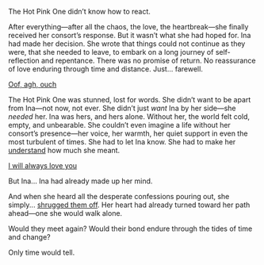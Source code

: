 <!-- title: So Long, Consort -->

The Hot Pink One didn’t know how to react.

After everything—after all the chaos, the love, the heartbreak—she finally received her consort’s response. But it wasn’t what she had hoped for. Ina had made her decision. She wrote that things could not continue as they were, that she needed to leave, to embark on a long journey of self-reflection and repentance. There was no promise of return. No reassurance of love enduring through time and distance. Just... farewell.

[Oof, agh, ouch](#embed:https://www.youtube.com/live/kwmxMSD8tTU?t=975)

The Hot Pink One was stunned, lost for words. She didn’t want to be apart from Ina—not now, not ever. She didn’t just _want_ Ina by her side—she _needed_ her. Ina was hers, and hers alone. Without her, the world felt cold, empty, and unbearable. She couldn’t even imagine a life without her consort’s presence—her voice, her warmth, her quiet support in even the most turbulent of times. She had to let Ina know. She had to make her [understand](https://www.youtube.com/live/kwmxMSD8tTU?t=3594) how much she meant.

[I will always love you](#embed:https://www.youtube.com/live/kwmxMSD8tTU?t=4116)

But Ina... Ina had already made up her mind.

And when she heard all the desperate confessions pouring out, she simply... [shrugged them off](https://www.youtube.com/live/PoM6ETBlOVY?t=4319). Her heart had already turned toward her path ahead—one she would walk alone.

Would they meet again? Would their bond endure through the tides of time and change?

Only time would tell.